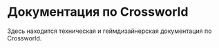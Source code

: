 # Документация по Crossworld

Здесь находится техническая и геймдизайнерская документация по Crossworld.